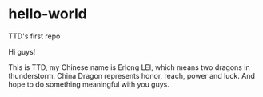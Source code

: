 # hello-world
TTD's first repo

Hi guys!

This is TTD, my Chinese name is Erlong LEI, which means two dragons in thunderstorm.
China Dragon represents honor, reach, power and luck. And hope to do something meaningful with you guys.
